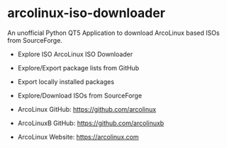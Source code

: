 # arcolinux-iso-downloader
An unofficial Python QT5 Application to download ArcoLinux based ISOs from SourceForge.

- Explore ISO ArcoLinux ISO Downloader

- Explore/Export package lists from GitHub

- Export locally installed packages

- Explore/Download ISOs from SourceForge

- ArcoLinux GitHub: https://github.com/arcolinux

- ArcoLinuxB  GitHub: https://github.com/arcolinuxb

- ArcoLinux Website: https://arcolinux.com
